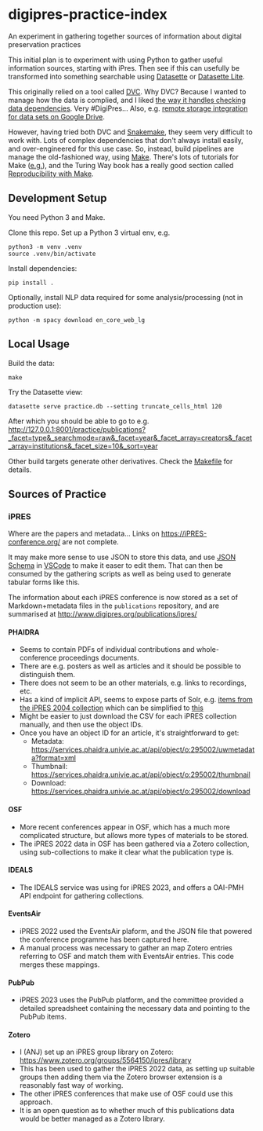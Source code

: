 # digipres-practice-index
An experiment in gathering together sources of information about digital preservation practices

This initial plan is to experiment with using Python to gather useful information sources, starting with iPres. Then see if this can usefully be transformed into something searchable using [Datasette](https://datasette.io/) or [Datasette Lite](https://lite.datasette.io/).

This originally relied on a tool called [DVC](https://dvc.org/). Why DVC? Because I wanted to manage how the data is complied, and I liked [the way it handles checking data dependencies](https://dvc.org/doc/user-guide/pipelines/defining-pipelines#simple-dependencies). Very #DigiPres... Also, e.g. [remote storage integration for data sets on Google Drive](https://dvc.org/doc/user-guide/data-management/remote-storage/google-drive).

However, having tried both DVC and [Snakemake](https://snakemake.readthedocs.io/), they seem very difficult to work with. Lots of complex dependencies that don't always install easily, and over-engineered for this use case. So, instead, build pipelines are manage the old-fashioned way, using [Make](https://en.wikipedia.org/wiki/Make_(software)). There's lots of tutorials for Make ([e.g.](https://makefiletutorial.com/)), and the Turing Way book has a really good section called [Reproducibility with Make](https://book.the-turing-way.org/reproducible-research/make.html).

## Development Setup

You need Python 3 and Make.

Clone this repo. Set up a Python 3 virtual env, e.g.

    python3 -m venv .venv
    source .venv/bin/activate

Install dependencies:

    pip install .

Optionally, install NLP data required for some analysis/processing (not in production use):

    python -m spacy download en_core_web_lg

## Local Usage

Build the data:

    make

Try the Datasette view:

    datasette serve practice.db --setting truncate_cells_html 120

After which you should be able to go to e.g. http://127.0.0.1:8001/practice/publications?_facet=type&_searchmode=raw&_facet=year&_facet_array=creators&_facet_array=institutions&_facet_size=10&_sort=year

Other build targets generate other derivatives. Check the [Makefile](./Makefile) for details.

## Sources of Practice

### iPRES

Where are the papers and metadata... Links on https://iPRES-conference.org/ are not complete.

It may make more sense to use JSON to store this data, and use [JSON Schema](https://json-schema.org/) in [VSCode](https://code.visualstudio.com/docs/languages/json#_json-schemas-and-settings) to make it easer to edit them. That can then be consumed by the gathering scripts as well as being used to generate tabular forms like this.

The information about each iPRES conference is now stored as a set of Markdown+metadata files in the `publications` repository, and are summarised at http://www.digipres.org/publications/ipres/ 

#### PHAIDRA

- Seems to contain PDFs of individual contributions and whole-conference proceedings documents.
- There are e.g. posters as well as articles and it should be possible to distinguish them.
- There does not seem to be an other materials, e.g. links to recordings, etc.
- Has a kind of implicit API, seems to expose parts of Solr, e.g. [items from the iPRES 2004 collection](https://services.phaidra.univie.ac.at/api/search/select?q=*%3A*&wt=json&start=0&rows=32&fq=owner%3A*%20AND%20ispartof%3A%22o%3A295028%22%20AND%20-isinadminset%3A%22phaidra%3Autheses.univie.ac.at%22%20AND%20-hassuccessor%3A*%20AND%20-ismemberof%3A[%22%22%20TO%20*]&indent=on) which can be simplified to [this](https://services.phaidra.univie.ac.at/api/search/select?q=*%3A*&wt=json&start=0&rows=1000&fq=ispartof%3A%22o%3A295028%22&indent=on)
- Might be easier to just download the CSV for each iPRES collection manually, and then use the object IDs.
- Once you have an object ID for an article, it's straightforward to get:
	- Metadata: https://services.phaidra.univie.ac.at/api/object/o:295002/uwmetadata?format=xml
	- Thumbnail: https://services.phaidra.univie.ac.at/api/object/o:295002/thumbnail
	- Download: https://services.phaidra.univie.ac.at/api/object/o:295002/download

#### OSF

- More recent conferences appear in OSF, which has a much more complicated structure, but allows more types of materials to be stored.
- The iPRES 2022 data in OSF has been gathered via a Zotero collection, using sub-collections to make it clear what the publication type is.

#### IDEALS

- The IDEALS service was using for iPRES 2023, and offers a OAI-PMH API endpoint for gathering collections.

#### EventsAir

- iPRES 2022 used the EventsAir plaform, and the JSON file that powered the conference programme has been captured here.
- A manual process was necessary to gather an map Zotero entries referring to OSF and match them with EventsAir entries. This code merges these mappings.

#### PubPub

- iPRES 2023 uses the PubPub platform, and the committee provided a detailed spreadsheet containing the necessary data and pointing to the PubPub items.

#### Zotero

- I (ANJ) set up an iPRES group library on Zotero: https://www.zotero.org/groups/5564150/ipres/library
- This has been used to gather the iPRES 2022 data, as setting up suitable groups then adding them via the Zotero browser extension is a reasonably fast way of working.
- The other iPRES conferences that make use of OSF could use this approach.
- It is an open question as to whether much of this publications data would be better managed as a Zotero library.
